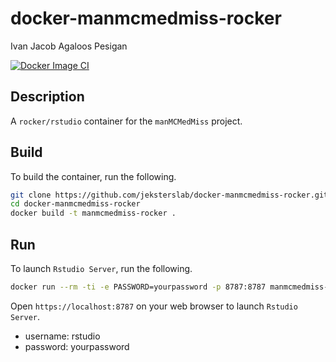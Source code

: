 docker-manmcmedmiss-rocker
==========================
Ivan Jacob Agaloos Pesigan

<!-- badges: start -->
[![Docker Image CI](https://github.com/jeksterslab/docker-manmcmedmiss-rocker/actions/workflows/docker.yaml/badge.svg)](https://github.com/jeksterslab/docker-manmcmedmiss-rocker/actions/workflows/docker.yaml)
<!-- badges: end -->

## Description

A `rocker/rstudio` container for the `manMCMedMiss` project.

## Build

To build the container, run the following.

```bash
git clone https://github.com/jeksterslab/docker-manmcmedmiss-rocker.git
cd docker-manmcmedmiss-rocker
docker build -t manmcmedmiss-rocker .
```

## Run

To launch `Rstudio Server`, run the following.

```bash
docker run --rm -ti -e PASSWORD=yourpassword -p 8787:8787 manmcmedmiss-rocker
```

Open `https://localhost:8787` on your web browser to launch `Rstudio Server`.

- username: rstudio
- password: yourpassword
